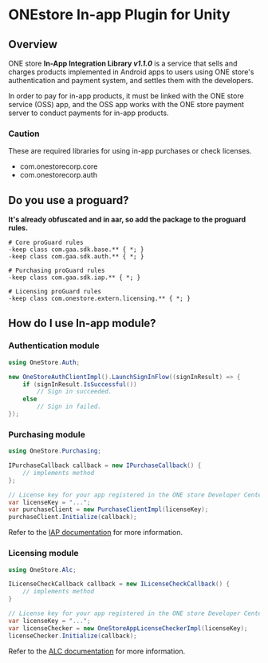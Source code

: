 # ONEstore In-app Plugin for Unity

## Overview

ONE store **In-App Integration Library *v1.1.0*** is a service that sells and charges products implemented in Android apps to users using ONE store's authentication and payment system, and settles them with the developers.

In order to pay for in-app products, it must be linked with the ONE store service (OSS) app, and the OSS app works with the ONE store payment server to conduct payments for in-app products.

### Caution

These are required libraries for using in-app purchases or check licenses.

* com.onestorecorp.core
* com.onestorecorp.auth

## Do you use a proguard?

**It's already obfuscated and in aar, so add the package to the proguard rules.**

```text
# Core proGuard rules
-keep class com.gaa.sdk.base.** { *; }
-keep class com.gaa.sdk.auth.** { *; }

# Purchasing proGuard rules
-keep class com.gaa.sdk.iap.** { *; }

# Licensing proGuard rules
-keep class com.onestore.extern.licensing.** { *; }
```

## How do I use In-app module?

### Authentication module

```csharp
using OneStore.Auth;

new OneStoreAuthClientImpl().LaunchSignInFlow((signInResult) => {
    if (signInResult.IsSuccessful())
        // Sign in succeeded.
    else
        // Sign in failed.
});
```

### Purchasing module

```csharp
using OneStore.Purchasing;

IPurchaseCallback callback = new IPurchaseCallback() {
    // implements method
};

// License key for your app registered in the ONE store Developer Center.
var licenseKey = "...";
var purchaseClient = new PurchaseClientImpl(licenseKey);
purchaseClient.Initialize(callback);
```

Refer to the [IAP documentation](https://dev.onestore.co.kr/wiki/ko/doc/04-sdk-37552583.html) for more information.

### Licensing module

```csharp
using OneStore.Alc;

ILicenseCheckCallback callback = new ILicenseCheckCallback() {
    // implements method
}

// License key for your app registered in the ONE store Developer Center.
var licenseKey = "...";
var licenseChecker = new OneStoreAppLicenseCheckerImpl(licenseKey);
licenseChecker.Initialize(callback);
```

Refer to the [ALC documentation](https://dev.onestore.co.kr/wiki/ko/doc/unity-alc-sdk-v2-39945604.html) for more information.
